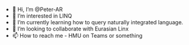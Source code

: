 - 👋 Hi, I’m @Peter-AR
- 👀 I’m interested in LINQ
- 🌱 I’m currently learning how to query naturally integrated language.
- 💞️ I’m looking to collaborate with Eurasian Linx
- 📫 How to reach me - HMU on Teams or something

<!---
PeterA-AR/PeterA-AR is a ✨ special ✨ repository because its `README.md` (this file) appears on your GitHub profile.
You can click the Preview link to take a look at your changes.
--->
